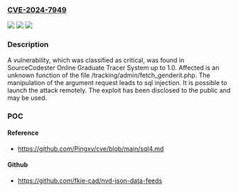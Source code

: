 ### [CVE-2024-7949](https://cve.mitre.org/cgi-bin/cvename.cgi?name=CVE-2024-7949)
![](https://img.shields.io/static/v1?label=Product&message=Online%20Graduate%20Tracer%20System&color=blue)
![](https://img.shields.io/static/v1?label=Version&message=%3D%201.0%20&color=brighgreen)
![](https://img.shields.io/static/v1?label=Vulnerability&message=CWE-89%20SQL%20Injection&color=brighgreen)

### Description

A vulnerability, which was classified as critical, was found in SourceCodester Online Graduate Tracer System up to 1.0. Affected is an unknown function of the file /tracking/admin/fetch_genderit.php. The manipulation of the argument request leads to sql injection. It is possible to launch the attack remotely. The exploit has been disclosed to the public and may be used.

### POC

#### Reference
- https://github.com/Pingxy/cve/blob/main/sql4.md

#### Github
- https://github.com/fkie-cad/nvd-json-data-feeds

